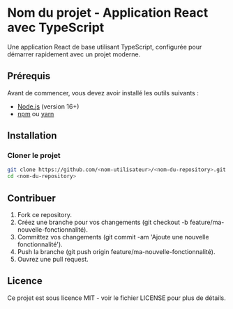 # Nom du projet - Application React avec TypeScript

Une application React de base utilisant TypeScript, configurée pour démarrer rapidement avec un projet moderne.

## Prérequis

Avant de commencer, vous devez avoir installé les outils suivants :

- [Node.js](https://nodejs.org/) (version 16+)
- [npm](https://www.npmjs.com/) ou [yarn](https://yarnpkg.com/)

## Installation

### Cloner le projet

```bash
git clone https://github.com/<nom-utilisateur>/<nom-du-repository>.git
cd <nom-du-repository>
```

## Contribuer

1. Fork ce repository.
2. Créez une branche pour vos changements (git checkout -b feature/ma-nouvelle-fonctionnalité).
3. Committez vos changements (git commit -am 'Ajoute une nouvelle fonctionnalité').
4. Push la branche (git push origin feature/ma-nouvelle-fonctionnalité).
5. Ouvrez une pull request.  

## Licence  

Ce projet est sous licence MIT - voir le fichier LICENSE pour plus de détails.
